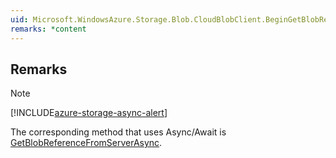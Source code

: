 ```yaml
---  
uid: Microsoft.WindowsAzure.Storage.Blob.CloudBlobClient.BeginGetBlobReferenceFromServer  
remarks: *content  
---  
```

  
## Remarks  
  
> [!NOTE]
>  [!INCLUDE[azure-storage-async-alert](../Token/azure-storage-async-alert_md.md)]  
>   
>  The corresponding method that uses Async/Await is [GetBlobReferenceFromServerAsync](assetId:///Overload:Microsoft.WindowsAzure.Storage.Blob.CloudBlobClient.GetBlobReferenceFromServerAsync?qualifyHint=False&autoUpgrade=True).